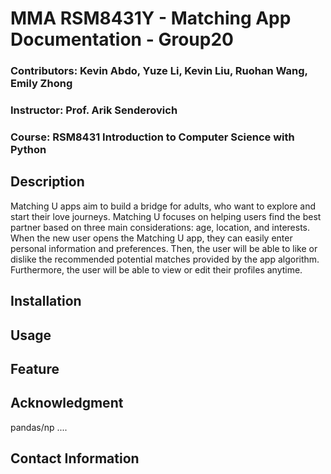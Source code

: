# MMA RSM8431Y - Matching App Documentation - Group20 
### Contributors: Kevin Abdo, Yuze Li, Kevin Liu, Ruohan Wang, Emily Zhong
### Instructor: Prof. Arik Senderovich
### Course: RSM8431 Introduction to Computer Science with Python 

## Description
Matching U apps aim to build a bridge for adults, who want to explore and start their love journeys. Matching U focuses on helping users find the best partner based on three main considerations: age, location, and interests. When the new user opens the Matching U app, they can easily enter personal information and preferences. Then, the user will be able to like or dislike the recommended potential matches provided by the app algorithm. Furthermore, the user will be able to view or edit their profiles anytime. 

 ## Installation


 
 ## Usage



 
 ## Feature

 
 
 ## Acknowledgment 
pandas/np
....


 
 ## Contact Information
 
 
 
